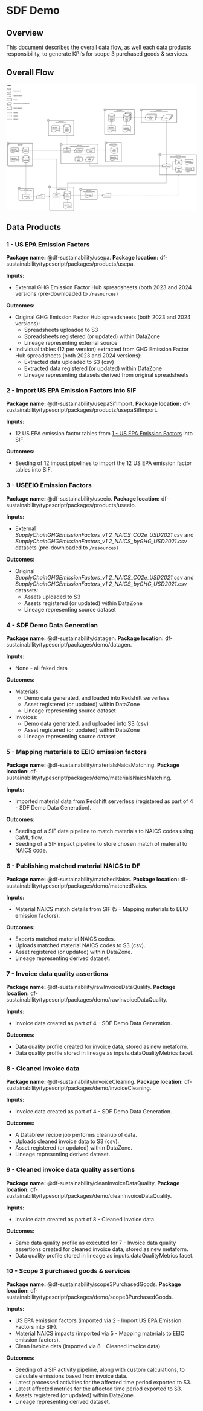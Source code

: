 # SDF Demo

## Overview

This document describes the overall data flow, as well each data products responsibility, to generate KPI’s for scope 3 purchased goods & services.

## Overall Flow

![overall flow](docs/sdf-demo%20flows.png)

## Data Products

### 1 - US EPA Emission Factors

**Package name:** @df-sustainability/usepa.
**Package location:** df-sustainability/typescript/packages/products/usepa.

**Inputs:**

* External GHG Emission Factor Hub spreadsheets (both 2023 and 2024 versions (pre-downloaded to `/resources`)

**Outcomes:**

* Original GHG Emission Factor Hub spreadsheets (both 2023 and 2024 versions):
    * Spreadsheets uploaded to S3
    * Spreadsheets registered (or updated) within DataZone
    * Lineage representing external source
* Individual tables (12 per version) extracted from GHG Emission Factor Hub spreadsheets (both 2023 and 2024 versions):
    * Extracted data uploaded to S3 (csv)
    * Extracted data registered (or updated) within DataZone
    * Lineage representing datasets derived from original spreadsheets


### 2 - Import US EPA Emission Factors into SIF

**Package name:** @df-sustainability/usepaSifImport.
**Package location:** df-sustainability/typescript/packages/products/usepaSifImport.

**Inputs:**

* 12 US EPA emission factor tables from [1 - US EPA Emission Factors](#1---us-epa-emission-factors) into SIF.

**Outcomes:**

* Seeding of 12 impact pipelines to import the 12 US EPA emission factor tables into SIF.


### 3 - USEEIO Emission Factors

**Package name:** @df-sustainability/useeio.
**Package location:** df-sustainability/typescript/packages/products/useeio.


**Inputs:**

* External _SupplyChainGHGEmissionFactors_v1.2_NAICS_CO2e_USD2021.csv_ and _SupplyChainGHGEmissionFactors_v1.2_NAICS_byGHG_USD2021.csv_ datasets (pre-downloaded to `/resources`)

**Outcomes:**

* Original _SupplyChainGHGEmissionFactors_v1.2_NAICS_CO2e_USD2021.csv_ and _SupplyChainGHGEmissionFactors_v1.2_NAICS_byGHG_USD2021.csv_ datasets:
    * Assets uploaded to S3
    * Assets registered (or updated) within DataZone
    * Lineage representing source dataset


### 4 - SDF Demo Data Generation

**Package name:** @df-sustainability/datagen.
**Package location:** df-sustainability/typescript/packages/demo/datagen.


**Inputs:**

* None - all faked data

**Outcomes:**

* Materials:
    * Demo data generated, and loaded into Redshift serverless
    * Asset registered (or updated) within DataZone
    * Lineage representing source dataset
* Invoices:
    * Demo data generated, and uploaded into S3 (csv)
    * Asset registered (or updated) within DataZone
    * Lineage representing source dataset


### 5 - Mapping materials to EEIO emission factors

**Package name:** @df-sustainability/materialsNaicsMatching.
**Package location:** df-sustainability/typescript/packages/demo/materialsNaicsMatching.


**Inputs:**

* Imported material data from Redshift serverless (registered as part of 4 - SDF Demo Data Generation).

**Outcomes:**

* Seeding of a SIF data pipeline to match materials to NAICS codes using CaML flow.
* Seeding of a SIF impact pipeline to store chosen match of material to NAICS code.

### 6 - Publishing matched material NAICS to DF

**Package name:** @df-sustainability/matchedNaics.
**Package location:** df-sustainability/typescript/packages/demo/matchedNaics.


**Inputs:**

* Material NAICS match details from SIF (5 - Mapping materials to EEIO emission factors).

**Outcomes:**

* Exports matched material NAICS codes.
* Uploads matched material NAICS codes to S3 (csv).
* Asset registered (or updated) within DataZone.
* Lineage representing derived dataset.

### 7 - Invoice data quality assertions

**Package name:** @df-sustainability/rawInvoiceDataQuality.
**Package location:** df-sustainability/typescript/packages/demo/rawInvoiceDataQuality.


**Inputs:**

* Invoice data created as part of 4 - SDF Demo Data Generation.

**Outcomes:**

* Data quality profile created for invoice data, stored as new metaform.
* Data quality profile stored in lineage as inputs.dataQualityMetrics facet.

### 8 - Cleaned invoice data

**Package name:** @df-sustainability/invoiceCleaning.
**Package location:** df-sustainability/typescript/packages/demo/invoiceCleaning.


**Inputs:**

* Invoice data created as part of 4 - SDF Demo Data Generation.

**Outcomes:**

* A Databrew recipe job performs cleanup of data.
* Uploads cleaned invoice data to S3 (csv).
* Asset registered (or updated) within DataZone.
* Lineage representing derived dataset.



### 9 - Cleaned invoice data quality assertions

**Package name:** @df-sustainability/cleanInvoiceDataQuality.
**Package location:** df-sustainability/typescript/packages/demo/cleanInvoiceDataQuality.


**Inputs:**

* Invoice data created as part of 8 - Cleaned invoice data.

**Outcomes:**

* Same data quality profile as executed for 7 - Invoice data quality assertions created for cleaned invoice data, stored as new metaform.
* Data quality profile stored in lineage as inputs.dataQualityMetrics facet.



### 10 - Scope 3 purchased goods & services

**Package name:** @df-sustainability/scope3PurchasedGoods.
**Package location:** df-sustainability/typescript/packages/demo/scope3PurchasedGoods.


**Inputs:**

* US EPA emission factors (imported via 2 - Import US EPA Emission Factors into SIF).
* Material NAICS impacts (imported via 5 - Mapping materials to EEIO emission factors).
* Clean invoice data (imported via 8 - Cleaned invoice data).

**Outcomes:**

* Seeding of a SIF activity pipeline, along with custom calculations, to calculate emissions based from invoice data.
* Latest processed activities for the affected time period exported to S3.
* Latest affected metrics for the affected time period exported to S3.
* Assets registered (or updated) within DataZone.
* Lineage representing derived dataset.

